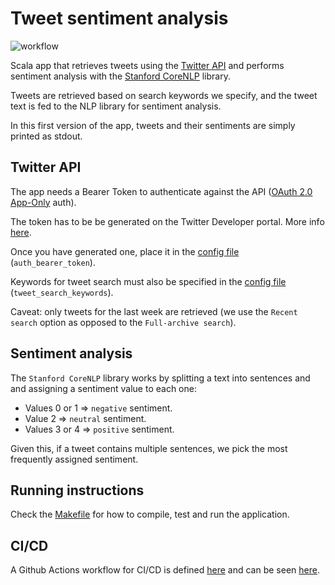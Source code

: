 # Tweet sentiment analysis
![workflow](https://github.com/guidok91/twitter-api-demo/actions/workflows/ci.yml/badge.svg)

Scala app that retrieves tweets using the [Twitter API](https://developer.twitter.com/en/docs/twitter-api) and performs sentiment analysis with the [Stanford CoreNLP](https://stanfordnlp.github.io/CoreNLP/) library.

Tweets are retrieved based on search keywords we specify, and the tweet text is fed to the NLP library for sentiment analysis.

In this first version of the app, tweets and their sentiments are simply printed as stdout.

## Twitter API
The app needs a Bearer Token to authenticate against the API ([OAuth 2.0 App-Only](https://developer.twitter.com/en/docs/authentication/oauth-2-0/application-only) auth).

The token has to be be generated on the Twitter Developer portal. More info [here](https://developer.twitter.com/en/docs/twitter-api/getting-started/getting-access-to-the-twitter-api).

Once you have generated one, place it in the [config file](conf/application.conf) (`auth_bearer_token`).

Keywords for tweet search must also be specified in the [config file](conf/application.conf) (`tweet_search_keywords`).

Caveat: only tweets for the last week are retrieved (we use the `Recent search` option as opposed to the `Full-archive search`).

## Sentiment analysis
The `Stanford CoreNLP` library works by splitting a text into sentences and and assigning a sentiment value to each one:
* Values 0 or 1 => `negative` sentiment.
* Value 2 => `neutral` sentiment.
* Values 3 or 4 => `positive` sentiment.

Given this, if a tweet contains multiple sentences, we pick the most frequently assigned sentiment.

## Running instructions
Check the [Makefile](Makefile) for how to compile, test and run the application.

## CI/CD
A Github Actions workflow for CI/CD is defined [here](.github/workflows) and can be seen [here](https://github.com/guidok91/twitter-api-demo/actions).
